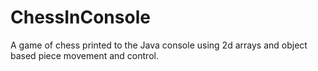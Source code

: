 # ChessInConsole
A game of chess printed to the Java console using 2d arrays and object based piece movement and control. 
